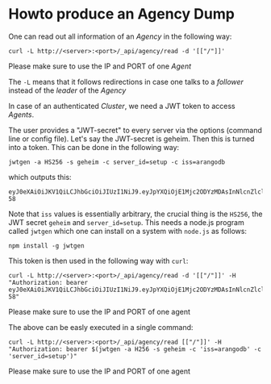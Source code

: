 # Howto produce an Agency Dump

One can read out all information of an _Agency_ in the following way:

```
curl -L http://<server>:<port>/_api/agency/read -d '[["/"]]'
```
Please make sure to use the IP and PORT of one _Agent_

The `-L` means that it follows redirections in case one talks to a _follower_ instead of the _leader_ of the _Agency_

In case of an authenticated _Cluster_, we need a JWT token to access _Agents_. 

The user provides a "JWT-secret" to every server via the options (command line or config file). Let's say the JWT-secret is geheim. Then this is turned into a token. This can be done in the following way:

```
jwtgen -a HS256 -s geheim -c server_id=setup -c iss=arangodb
```

which outputs this:

```
eyJ0eXAiOiJKV1QiLCJhbGciOiJIUzI1NiJ9.eyJpYXQiOjE1Mjc2ODYzMDAsInNlcnZlcl9pZCI6InNldHVwIiwiaXNzIjoiYXJhbmdvZGIifQ.dBUhmxY3Q7rLHHDQc9FL4ghOfGiNJRFws_U2ZX4H-58
```
   
Note that `iss` values is essentially arbitrary, the crucial thing is the `HS256`, the JWT secret `geheim` and `server_id=setup`. This needs a node.js program called `jwtgen` which one can install on a system with `node.js` as follows:

```
npm install -g jwtgen
```

This token is then used in the following way with `curl`:

```
curl -L http://<server>:<port>/_api/agency/read -d '[["/"]]' -H "Authorization: bearer eyJ0eXAiOiJKV1QiLCJhbGciOiJIUzI1NiJ9.eyJpYXQiOjE1Mjc2ODYzMDAsInNlcnZlcl9pZCI6InNldHVwIiwiaXNzIjoiYXJhbmdvZGIifQ.dBUhmxY3Q7rLHHDQc9FL4ghOfGiNJRFws_U2ZX4H-58"
```
Please make sure to use the IP and PORT of one agent

The above can be easly executed in a single command:

```
curl -L http://<server>:<port>/_api/agency/read [["/"]]' -H "Authorization: bearer $(jwtgen -a H256 -s geheim -c 'iss=arangodb' -c 'server_id=setup')"
``` 
Please make sure to use the IP and PORT of one agent
